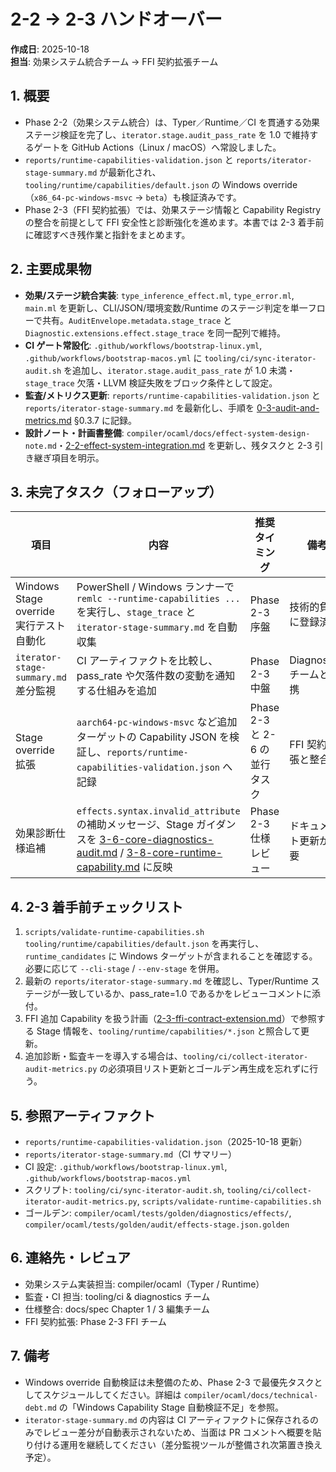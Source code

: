 # 2-2 → 2-3 ハンドオーバー

**作成日**: 2025-10-18  
**担当**: 効果システム統合チーム → FFI 契約拡張チーム

## 1. 概要
- Phase 2-2（効果システム統合）は、Typer／Runtime／CI を貫通する効果ステージ検証を完了し、`iterator.stage.audit_pass_rate` を 1.0 で維持するゲートを GitHub Actions（Linux / macOS）へ常設しました。
- `reports/runtime-capabilities-validation.json` と `reports/iterator-stage-summary.md` が最新化され、`tooling/runtime/capabilities/default.json` の Windows override（`x86_64-pc-windows-msvc` → `beta`）も検証済みです。
- Phase 2-3（FFI 契約拡張）では、効果ステージ情報と Capability Registry の整合を前提として FFI 安全性と診断強化を進めます。本書では 2-3 着手前に確認すべき残作業と指針をまとめます。

## 2. 主要成果物
- **効果/ステージ統合実装**: `type_inference_effect.ml`, `type_error.ml`, `main.ml` を更新し、CLI/JSON/環境変数/Runtime のステージ判定を単一フローで共有。`AuditEnvelope.metadata.stage_trace` と `Diagnostic.extensions.effect.stage_trace` を同一配列で維持。
- **CI ゲート常設化**: `.github/workflows/bootstrap-linux.yml`, `.github/workflows/bootstrap-macos.yml` に `tooling/ci/sync-iterator-audit.sh` を追加し、`iterator.stage.audit_pass_rate` が 1.0 未満・`stage_trace` 欠落・LLVM 検証失敗をブロック条件として設定。
- **監査/メトリクス更新**: `reports/runtime-capabilities-validation.json` と `reports/iterator-stage-summary.md` を最新化し、手順を [0-3-audit-and-metrics.md](0-3-audit-and-metrics.md) §0.3.7 に記録。
- **設計ノート・計画書整備**: `compiler/ocaml/docs/effect-system-design-note.md`・[2-2-effect-system-integration.md](2-2-effect-system-integration.md) を更新し、残タスクと 2-3 引き継ぎ項目を明示。

## 3. 未完了タスク（フォローアップ）
| 項目 | 内容 | 推奨タイミング | 備考 |
|------|------|----------------|------|
| Windows Stage override 実行テスト自動化 | PowerShell / Windows ランナーで `remlc --runtime-capabilities ...` を実行し、`stage_trace` と `iterator-stage-summary.md` を自動収集 | Phase 2-3 序盤 | 技術的負債に登録済み |
| `iterator-stage-summary.md` 差分監視 | CI アーティファクトを比較し、pass_rate や欠落件数の変動を通知する仕組みを追加 | Phase 2-3 中盤 | Diagnostics チームと連携 |
| Stage override 拡張 | `aarch64-pc-windows-msvc` など追加ターゲットの Capability JSON を検証し、`reports/runtime-capabilities-validation.json` へ記録 | Phase 2-3 と 2-6 の並行タスク | FFI 契約拡張と整合 |
| 効果診断仕様追補 | `effects.syntax.invalid_attribute` の補助メッセージ、Stage ガイダンスを [3-6-core-diagnostics-audit.md](../../spec/3-6-core-diagnostics-audit.md) / [3-8-core-runtime-capability.md](../../spec/3-8-core-runtime-capability.md) に反映 | Phase 2-3 仕様レビュー | ドキュメント更新が必要 |

## 4. 2-3 着手前チェックリスト
1. `scripts/validate-runtime-capabilities.sh tooling/runtime/capabilities/default.json` を再実行し、`runtime_candidates` に Windows ターゲットが含まれることを確認する。必要に応じて `--cli-stage` / `--env-stage` を併用。
2. 最新の `reports/iterator-stage-summary.md` を確認し、Typer/Runtime ステージが一致しているか、pass_rate=1.0 であるかをレビューコメントに添付。
3. FFI 追加 Capability を扱う計画（[2-3-ffi-contract-extension.md](2-3-ffi-contract-extension.md)）で参照する Stage 情報を、`tooling/runtime/capabilities/*.json` と照合して更新。
4. 追加診断・監査キーを導入する場合は、`tooling/ci/collect-iterator-audit-metrics.py` の必須項目リスト更新とゴールデン再生成を忘れずに行う。

## 5. 参照アーティファクト
- `reports/runtime-capabilities-validation.json`（2025-10-18 更新）
- `reports/iterator-stage-summary.md`（CI サマリー）
- CI 設定: `.github/workflows/bootstrap-linux.yml`, `.github/workflows/bootstrap-macos.yml`
- スクリプト: `tooling/ci/sync-iterator-audit.sh`, `tooling/ci/collect-iterator-audit-metrics.py`, `scripts/validate-runtime-capabilities.sh`
- ゴールデン: `compiler/ocaml/tests/golden/diagnostics/effects/`, `compiler/ocaml/tests/golden/audit/effects-stage.json.golden`

## 6. 連絡先・レビュア
- 効果システム実装担当: compiler/ocaml（Typer / Runtime）
- 監査・CI 担当: tooling/ci & diagnostics チーム
- 仕様整合: docs/spec Chapter 1 / 3 編集チーム
- FFI 契約拡張: Phase 2-3 FFI チーム

## 7. 備考
- Windows override 自動検証は未整備のため、Phase 2-3 で最優先タスクとしてスケジュールしてください。詳細は `compiler/ocaml/docs/technical-debt.md` の「Windows Capability Stage 自動検証不足」を参照。
- `iterator-stage-summary.md` の内容は CI アーティファクトに保存されるのみでレビュー差分が自動表示されないため、当面は PR コメントへ概要を貼り付ける運用を継続してください（差分監視ツールが整備され次第置き換え予定）。
